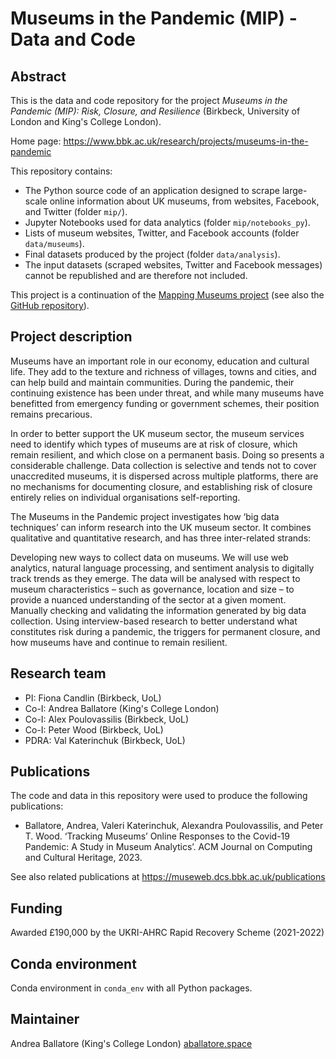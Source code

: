 # Museums in the Pandemic (MIP) - Data and Code

## Abstract 

This is the data and code repository for the project _Museums in the Pandemic (MIP): Risk, Closure, and Resilience_ (Birkbeck, University of London and King's College London).

Home page: https://www.bbk.ac.uk/research/projects/museums-in-the-pandemic

This repository contains:
- The Python source code of an application designed to scrape large-scale online information about UK museums, from websites, Facebook, and Twitter (folder `mip/`). 
- Jupyter Notebooks used for data analytics (folder `mip/notebooks_py`).
- Lists of museum websites, Twitter, and Facebook accounts  (folder `data/museums`).
- Final datasets produced by the project (folder `data/analysis`).
- The input datasets (scraped websites, Twitter and Facebook messages) cannot be republished and are therefore not included.

This project is a continuation of the [Mapping Museums project](http://mappingmuseums.org) (see also the [GitHub repository](https://github.com/Birkbeck/mapping-museums)).

## Project description

Museums have an important role in our economy, education and cultural life. They add to the texture and richness of villages, towns and cities, and can help build and maintain communities. During the pandemic, their continuing existence has been under threat, and while many museums have benefitted from emergency funding or government schemes, their position remains precarious.

In order to better support the UK museum sector, the museum services need to identify which types of museums are at risk of closure, which remain resilient, and which close on a permanent basis. Doing so presents a considerable challenge. Data collection is selective and tends not to cover unaccredited museums, it is dispersed across multiple platforms, there are no mechanisms for documenting closure, and establishing risk of closure entirely relies on individual organisations self-reporting.

The Museums in the Pandemic project investigates how ‘big data techniques’ can inform research into the UK museum sector. It combines qualitative and quantitative research, and has three inter-related strands:

Developing new ways to collect data on museums. We will use web analytics, natural language processing, and sentiment analysis to digitally track trends as they emerge. The data will be analysed with respect to museum characteristics – such as governance, location and size – to provide a nuanced understanding of the sector at a given moment.
Manually checking and validating the information generated by big data collection.
Using interview-based research to better understand what constitutes risk during a pandemic, the triggers for permanent closure, and how museums have and continue to remain resilient.

## Research team

- PI: Fiona Candlin (Birkbeck, UoL)
- Co-I: Andrea Ballatore (King's College London)
- Co-I: Alex Poulovassilis (Birkbeck, UoL)
- Co-I: Peter Wood (Birkbeck, UoL)
- PDRA: Val Katerinchuk (Birkbeck, UoL)

## Publications

The code and data in this repository were used to produce the following publications:

- Ballatore, Andrea, Valeri Katerinchuk, Alexandra Poulovassilis, and Peter T. Wood. ‘Tracking Museums’ Online Responses to the Covid-19 Pandemic: A Study in Museum Analytics’. ACM Journal on Computing and Cultural Heritage, 2023.

See also related publications at https://museweb.dcs.bbk.ac.uk/publications

## Funding

Awarded £190,000 by the UKRI-AHRC Rapid Recovery Scheme (2021-2022)

## Conda environment

Conda environment in `conda_env` with all Python packages.

## Maintainer

Andrea Ballatore (King's College London) [aballatore.space](https://aballatore.space)